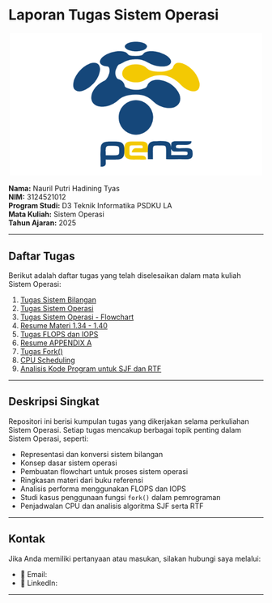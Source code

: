 # Laporan Tugas Sistem Operasi

<p align="center">
  <img src="https://github.com/Naurilputri/SisOp-2025/blob/main/logo.jpg.webp" width="500"/>
</p>

**Nama:** Nauril Putri Hadining Tyas  
**NIM:** 3124521012  
**Program Studi:** D3 Teknik Informatika PSDKU LA  
**Mata Kuliah:** Sistem Operasi  
**Tahun Ajaran:** 2025

---

##  Daftar Tugas

Berikut adalah daftar tugas yang telah diselesaikan dalam mata kuliah Sistem Operasi:

1. [Tugas Sistem Bilangan](./1.%20Tugas-Sistem-Bilangan.md)
2. [Tugas Sistem Operasi](./2.%20Tugas-Sistem-Operasi.md)
3. [Tugas Sistem Operasi - Flowchart](./3.%20Tugas-Sistem-Operasi-Flowchart.md)
4. [Resume Materi 1.34 - 1.40](./4.%20Tugas-resume-1.34-sampai-1.40.md)
5. [Tugas FLOPS dan IOPS](./5.%20Tugas-Flops-Iops.md)
6. [Resume APPENDIX A](./5.%20Tugas-Resume-APPENDIX-A.md)
7. [Tugas Fork()](./6.%20Tugas-Fork().md)
8. [CPU Scheduling](./8.%20CPU-Scheduling.md)
9. [Analisis Kode Program untuk SJF dan RTF](./9.%20Analisis-Code-Program-untuk-SJF-dan%20-RTF.md)

---

##  Deskripsi Singkat

Repositori ini berisi kumpulan tugas yang dikerjakan selama perkuliahan Sistem Operasi. Setiap tugas mencakup berbagai topik penting dalam Sistem Operasi, seperti:

- Representasi dan konversi sistem bilangan
- Konsep dasar sistem operasi
- Pembuatan flowchart untuk proses sistem operasi
- Ringkasan materi dari buku referensi
- Analisis performa menggunakan FLOPS dan IOPS
- Studi kasus penggunaan fungsi `fork()` dalam pemrograman
- Penjadwalan CPU dan analisis algoritma SJF serta RTF

---

##  Kontak

Jika Anda memiliki pertanyaan atau masukan, silakan hubungi saya melalui:

- 📧 Email: 
- 🔗 LinkedIn: 

---

